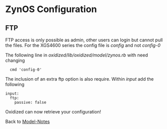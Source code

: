 ZynOS Configuration
========================

## FTP
FTP access is only possible as admin, other users can login but cannot pull the files.
For the XGS4600 series the config file is _config_ and not _config-0_

The following line in _oxidized/lib/oxidized/model/zynos.rb_ with need changing
```
  cmd 'config-0'

```

The inclusion of an extra ftp option is also require. Within _input_ add the following
```
input:
  ftp:
    passive: false
```

Oxidized can now retrieve your configuration!


Back to [Model-Notes](README.md)
